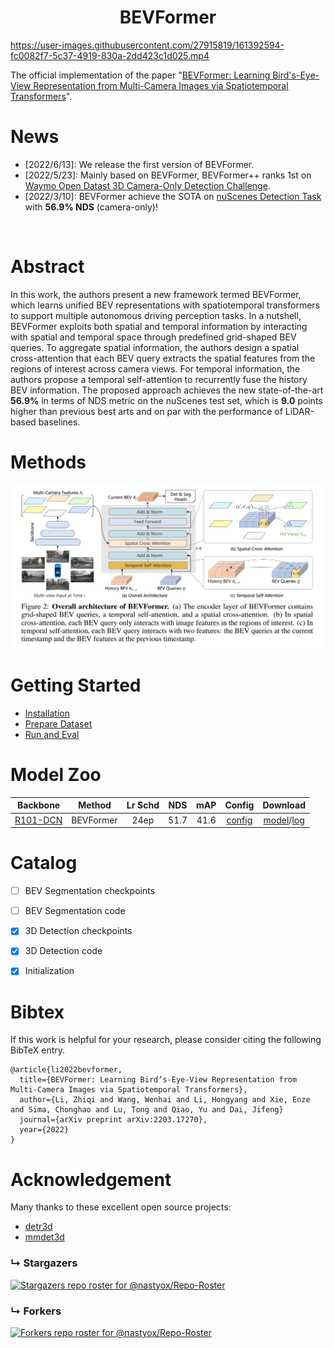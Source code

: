 <div align="center">   

# BEVFormer
</div>


https://user-images.githubusercontent.com/27915819/161392594-fc0082f7-5c37-4919-830a-2dd423c1d025.mp4



The official implementation of the paper "[BEVFormer: Learning Bird's-Eye-View Representation from Multi-Camera Images via Spatiotemporal Transformers](https://arxiv.org/abs/2203.17270)".


# News
- [2022/6/13]: We release the first version of BEVFormer.
- [2022/5/23]: Mainly based on BEVFormer, BEVFormer++ ranks 1st on [Waymo Open Datast 3D Camera-Only Detection Challenge](https://waymo.com/open/challenges/2022/3d-camera-only-detection/).
- [2022/3/10]: BEVFormer achieve the SOTA on [nuScenes Detection Task](https://nuscenes.org/object-detection?externalData=all&mapData=all&modalities=Camera) with **56.9% NDS** (camera-only)!
</br>


# Abstract
In this work, the authors present a new framework termed BEVFormer, which learns unified BEV representations with spatiotemporal transformers to support multiple autonomous driving perception tasks. In a nutshell, BEVFormer exploits both spatial and temporal information by interacting with spatial and temporal space through predefined grid-shaped BEV queries. To aggregate spatial information, the authors design a spatial cross-attention that each BEV query extracts the spatial features from the regions of interest across camera views. For temporal information, the authors propose a temporal self-attention to recurrently fuse the history BEV information.
The proposed approach achieves the new state-of-the-art **56.9\%** in terms of NDS metric on the nuScenes test set, which is **9.0** points higher than previous best arts and on par with the performance of LiDAR-based baselines.


# Methods
![method](figs/arch.png "model arch")


# Getting Started
- [Installation](docs/install.md) 
- [Prepare Dataset](docs/prepare_dataset.md)
- [Run and Eval](docs/getting_started.md)

# Model Zoo

| Backbone | Method | Lr Schd | NDS| mAP | Config | Download |
| :---: | :---: | :---: | :---: | :---:| :---: | :---: |
| [R101-DCN](https://github.com/zhiqi-li/storage/releases/download/v1.0/r101_dcn_fcos3d_pretrain.pth)  | BEVFormer | 24ep | 51.7|41.6 |[config](projects/configs/bevformer/bevformer_base.py) | [model](https://github.com/zhiqi-li/storage/releases/download/v1.0/bevformer_r101_dcn_24ep.pth)/[log](https://github.com/zhiqi-li/storage/releases/download/v1.0/bevformer_r101_dcn_24ep.log) |



# Catalog

- [ ] BEV Segmentation checkpoints
- [ ] BEV Segmentation code
- [x] 3D Detection checkpoints
- [x] 3D Detection code
- [x] Initialization


# Bibtex
If this work is helpful for your research, please consider citing the following BibTeX entry.

```
@article{li2022bevformer,
  title={BEVFormer: Learning Bird’s-Eye-View Representation from Multi-Camera Images via Spatiotemporal Transformers},
  author={Li, Zhiqi and Wang, Wenhai and Li, Hongyang and Xie, Enze and Sima, Chonghao and Lu, Tong and Qiao, Yu and Dai, Jifeng}
  journal={arXiv preprint arXiv:2203.17270},
  year={2022}
}
```

# Acknowledgement

Many thanks to these excellent open source projects:
- [detr3d](https://github.com/WangYueFt/detr3d) 
- [mmdet3d](https://github.com/open-mmlab/mmdetection3d)


### &#8627; Stargazers
[![Stargazers repo roster for @nastyox/Repo-Roster](https://reporoster.com/stars/zhiqi-li/BEVFormer)](https://github.com/zhiqi-li/BEVFormer/stargazers)

### &#8627; Forkers
[![Forkers repo roster for @nastyox/Repo-Roster](https://reporoster.com/forks/zhiqi-li/BEVFormer)](https://github.com/zhiqi-li/BEVFormer/network/members)


